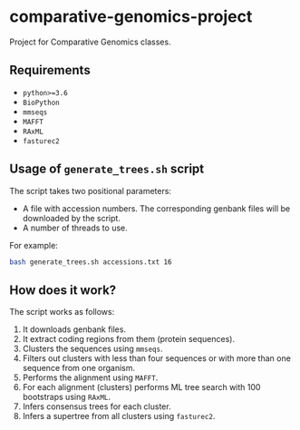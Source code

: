 # comparative-genomics-project
Project for Comparative Genomics classes.

## Requirements
- `python>=3.6`
- `BioPython`
- `mmseqs`
- `MAFFT`
- `RAxML`
- `fasturec2`

## Usage of `generate_trees.sh` script

The script takes two positional parameters:
- A file with accession numbers. The corresponding genbank files will be downloaded by the script.
- A number of threads to use.

For example:

```bash
bash generate_trees.sh accessions.txt 16
```

## How does it work?

The script works as follows:
1. It downloads genbank files.
2. It extract coding regions from them (protein sequences).
3. Clusters the sequences using `mmseqs`.
4. Filters out clusters with less than four sequences or with more than one sequence from one organism.
5. Performs the alignment using `MAFFT`.
6. For each alignment (clusters) performs ML tree search with 100 bootstraps using `RAxML`.
7. Infers consensus trees for each cluster.
8. Infers a supertree from all clusters using `fasturec2`.
